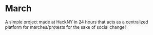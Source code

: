 # March
A simple project made at HackNY in 24 hours that acts as a centralized platform for marches/protests for the sake of social change!
